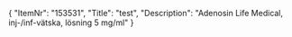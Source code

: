 {
  "ItemNr": "153531",
  "Title": "test",
  "Description": "Adenosin Life Medical, inj-/inf-vätska, lösning 5 mg/ml"
}